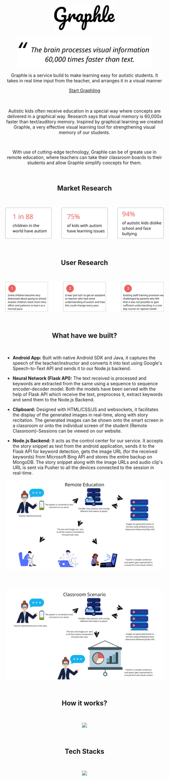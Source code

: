 <p align="center">
 <img height="80" src = "https://github.com/IshaanOhri/NLP-Project/blob/master/Assets/img/Graphle.png">
</p>

<p align="center">
 <img height="100" src = "https://github.com/IshaanOhri/NLP-Project/blob/master/Assets/img/Quote.svg">
</p>

<p align="center">Graphle is a service build to make learning easy for autistic students. It takes in real time input from the teacher, and arranges it in a visual manner</p>

<div align="center">
  <a href="https://graphle.ml">Start Graphling</a>
</div>
<br>
<br>
<p align="center">Autistic kids often receive education in a special way where concepts are delivered in a graphical way. Research says that visual memory is 60,000x faster than text/auditory memory. Inspired by graphical learning we created Graphle, a very effective visual learning tool for strengthening visual memory of our students.
</p>
<br>
<p align="center">
With use of cutting-edge technology, Graphle can be of greate use in remote education, where teachers can take their classroom boards to their students and allow Graphle simplify concepts for them.
</p>

<br>
<h2 align="center">Market Research</h2>
<br>

<p align="center">
 <img src = "https://github.com/IshaanOhri/NLP-Project/blob/master/Assets/img/Stats.svg">
</p>

<br>
<h2 align="center">User Research</h2>
<br>

<p align="center">
 <img src = "https://github.com/IshaanOhri/NLP-Project/blob/master/Assets/img/stats2.svg">
</p>

<br>
<h2 align="center">What have we built?</h2>
<br>

 - **Android App:** Built with native Android SDK and Java, it captures the speech of the teacher/instructor and converts it into text using Google's Speech-to-Text API and sends it to our Node.js backend.
 
  - **Neural Network (Flask API):** The text received is processed and keywords are extracted from the same using a sequence to sequence encoder-decoder model. Both the models have been served with the help of Flask API which receive the text, preprocess it, extract keywords and send them to the Node.js Backend.
  
  - **Clipboard:** Designed with HTML/CSS/JS and websockets, it facilitates the display of the generated images in real-time, along with story recitation. The generated images can be shown onto the smart screen in a classroom or onto the individual screen of the student (Remote Classroom)-Sessions can be viewed on our website.
  
  - **Node.js Backend:** It acts as the control center for our service. It accepts the story snippet as text from the android application, sends it to the Flask API for keyword detection, gets the image URL (for the received keywords) from Microsoft Bing API and stores the entire backup on MongoDB. The story snippet along with the image URLs and audio clip's URL is sent via Pusher to all the devices connected to the session in real-time. 

<p align="center">
 <img src = "https://github.com/IshaanOhri/NLP-Project/blob/master/Assets/img/remote.png">
</p>
<br>
<br>
<p align="center">
 <img src = "https://github.com/IshaanOhri/NLP-Project/blob/master/Assets/img/classroom.png">
</p>

<br>
<h2 align="center">How it works?</h2>
<br>

<p align="center">
 <img src = "https://github.com/IshaanOhri/NLP-Project/blob/master/Assets/img/workflow.svg">
</p>

<br>
<h2 align="center">Tech Stacks</h2>
<br>

<p align="center">
 <img height=500 src = "https://github.com/IshaanOhri/NLP-Project/blob/master/Assets/img/TechStacks.png">
</p>
